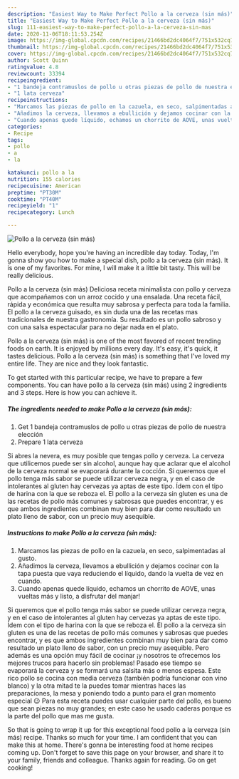 ```yaml
---
description: "Easiest Way to Make Perfect Pollo a la cerveza (sin más)"
title: "Easiest Way to Make Perfect Pollo a la cerveza (sin más)"
slug: 111-easiest-way-to-make-perfect-pollo-a-la-cerveza-sin-mas
date: 2020-11-06T18:11:53.254Z
image: https://img-global.cpcdn.com/recipes/21466bd2dc4064f7/751x532cq70/pollo-a-la-cerveza-sin-mas-foto-principal.jpg
thumbnail: https://img-global.cpcdn.com/recipes/21466bd2dc4064f7/751x532cq70/pollo-a-la-cerveza-sin-mas-foto-principal.jpg
cover: https://img-global.cpcdn.com/recipes/21466bd2dc4064f7/751x532cq70/pollo-a-la-cerveza-sin-mas-foto-principal.jpg
author: Scott Quinn
ratingvalue: 4.8
reviewcount: 33394
recipeingredient:
- "1 bandeja contramuslos de pollo u otras piezas de pollo de nuestra eleccin"
- "1 lata cerveza"
recipeinstructions:
- "Marcamos las piezas de pollo en la cazuela, en seco, salpimentadas al gusto."
- "Añadimos la cerveza, llevamos a ebullición y dejamos cocinar con la tapa puesta que vaya reduciendo el líquido, dando la vuelta de vez en cuando."
- "Cuando apenas quede líquido, echamos un chorrito de AOVE, unas vueltas más y listo, a disfrutar del manjar!"
categories:
- Recipe
tags:
- pollo
- a
- la

katakunci: pollo a la 
nutrition: 155 calories
recipecuisine: American
preptime: "PT30M"
cooktime: "PT40M"
recipeyield: "1"
recipecategory: Lunch

---
```



![Pollo a la cerveza (sin más)](https://img-global.cpcdn.com/recipes/21466bd2dc4064f7/751x532cq70/pollo-a-la-cerveza-sin-mas-foto-principal.jpg)

Hello everybody, hope you're having an incredible day today. Today, I'm gonna show you how to make a special dish, pollo a la cerveza (sin más). It is one of my favorites. For mine, I will make it a little bit tasty. This will be really delicious.

Pollo a la cerveza (sin más) Deliciosa receta minimalista con pollo y cerveza que acompañamos con un arroz cocido y una ensalada. Una receta fácil, rápida y económica que resulta muy sabrosa y perfecta para toda la familia. El pollo a la cerveza guisado, es sin duda una de las recetas mas tradicionales de nuestra gastronomía. Su resultado es un pollo sabroso y con una salsa espectacular para no dejar nada en el plato.

Pollo a la cerveza (sin más) is one of the most favored of recent trending foods on earth. It is enjoyed by millions every day. It's easy, it's quick, it tastes delicious. Pollo a la cerveza (sin más) is something that I've loved my entire life. They are nice and they look fantastic.


To get started with this particular recipe, we have to prepare a few components. You can have pollo a la cerveza (sin más) using 2 ingredients and 3 steps. Here is how you can achieve it.

<!--inarticleads1-->

##### The ingredients needed to make Pollo a la cerveza (sin más):

1. Get 1 bandeja contramuslos de pollo u otras piezas de pollo de nuestra elección
1. Prepare 1 lata cerveza


Si abres la nevera, es muy posible que tengas pollo y cerveza. La cerveza que utilicemos puede ser sin alcohol, aunque hay que aclarar que el alcohol de la cerveza normal se evaporará durante la cocción. Si queremos que el pollo tenga más sabor se puede utilizar cerveza negra, y en el caso de intolerantes al gluten hay cervezas ya aptas de este tipo. Ídem con el tipo de harina con la que se reboza el. El pollo a la cerveza sin gluten es una de las recetas de pollo más comunes y sabrosas que puedes encontrar, y es que ambos ingredientes combinan muy bien para dar como resultado un plato lleno de sabor, con un precio muy asequible. 

<!--inarticleads2-->

##### Instructions to make Pollo a la cerveza (sin más):

1. Marcamos las piezas de pollo en la cazuela, en seco, salpimentadas al gusto.
1. Añadimos la cerveza, llevamos a ebullición y dejamos cocinar con la tapa puesta que vaya reduciendo el líquido, dando la vuelta de vez en cuando.
1. Cuando apenas quede líquido, echamos un chorrito de AOVE, unas vueltas más y listo, a disfrutar del manjar!


Si queremos que el pollo tenga más sabor se puede utilizar cerveza negra, y en el caso de intolerantes al gluten hay cervezas ya aptas de este tipo. Ídem con el tipo de harina con la que se reboza el. El pollo a la cerveza sin gluten es una de las recetas de pollo más comunes y sabrosas que puedes encontrar, y es que ambos ingredientes combinan muy bien para dar como resultado un plato lleno de sabor, con un precio muy asequible. Pero además es una opción muy fácil de cocinar ¡y nosotros te ofrecemos los mejores trucos para hacerlo sin problemas! Pasado ese tiempo se evaporará la cerveza y se formará una salsita más o menos espesa. Este rico pollo se cocina con media cerveza (también podría funcionar con vino blanco) y la otra mitad te la puedes tomar mientras haces las preparaciones, la mesa y poniendo todo a punto para el gran momento especial 😉 Para esta receta puedes usar cualquier parte del pollo, es bueno que sean piezas no muy grandes; en este caso he usado caderas porque es la parte del pollo que mas me gusta. 

So that is going to wrap it up for this exceptional food pollo a la cerveza (sin más) recipe. Thanks so much for your time. I am confident that you can make this at home. There's gonna be interesting food at home recipes coming up. Don't forget to save this page on your browser, and share it to your family, friends and colleague. Thanks again for reading. Go on get cooking!
